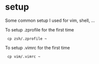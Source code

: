 # setup
Some common setup I used for vim, shell, ...

To setup .zprofile for the first time
```
 cp zsh/.zprofile ~
```


To setup .vimrc for the first time
```
 cp vim/.vimrc ~
```

